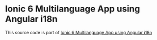 # Ionic 6 Multilanguage App using Angular i18n

This source code is part of [Ionic 6 Multilanguage App using Angular i18n]()
